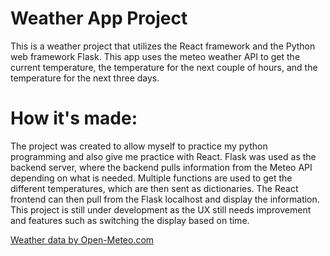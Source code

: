 # Weather App Project
This is a weather project that utilizes the React framework and the Python web framework Flask. This app uses the meteo weather API to get the current temperature, the temperature for the next couple of hours, and the temperature for the next three days.



# How it's made: 
The project was created to allow myself to practice my python programming and also give me practice with React. Flask was used as the backend server, where the backend pulls information from the Meteo API depending on what is needed. Multiple functions are used to get the different temperatures, which are then sent as dictionaries. The React frontend can then pull from the Flask localhost and display the information. This project is still under development as the UX still needs improvement and features such as switching the display based on time.

<a href="https://open-meteo.com/">
	Weather data by Open-Meteo.com
</a>
